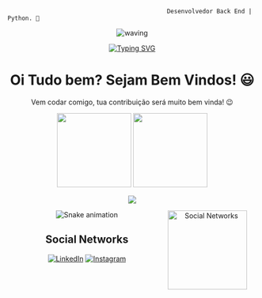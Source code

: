                                                  Desenvolvedor Back End | Python. 👋
<div align="center" >
 
 ![waving](https://capsule-render.vercel.app/api?type=waving&height=90&color=gradient)
 
[![Typing SVG](https://readme-typing-svg.herokuapp.com?font=Mouse+Memoirs&size=65&pause=500&color=06CD9C&vCenter=true&width=600&height=70&lines=Carlos+Alexandre;CarlosAlexandre197;Desenvolvedor+BackEnd;Python)](https://git.io/typing-svg)
 
<div>
  
  <h1 align="center">
    Oi Tudo bem? Sejam Bem Vindos! 😃️
  </h1>
   <p align="center">
    Vem codar comigo, tua contribuição será muito bem vinda! 😉️
  </p> 
</div>
  
<div align="center">
  <img height="150px" src="https://github-readme-stats.vercel.app/api?username=CarlosAlexandre197&show_icons=true&theme=highcontrast" />
  <img height="150px" src="https://github-readme-stats.vercel.app/api/top-langs/?username=CarlosAlexandre197&hide=html&layout=compact&theme=highcontrast" />
 
 </details>
 
  </a>
</p>
<p align="center">
  <a href="https://skillicons.dev">
    <img src="https://skillicons.dev/icons?i=python,vscode,django,sqlite,mysql,git,github,html" />
  </a>
</p>
<img align='right' height='160' style="margin-right:20px" src='assets/zeig-infotech-seo-gif.gif' alt='Social Networks'>


  ![Snake animation](https://github.com/CarlosAlexandre197/CarlosAlexandre197/blob/main/snake.svg)
  <br>
<h2>Social Networks</h2>

[![LinkedIn][1.2]][1] [![Instagram][2.2]][2]

[1.2]: https://s4.uupload.ir/files/linkedin_amwn.png
[2.2]: https://s4.uupload.ir/files/instagram_6djz.png


[1]: https://www.linkedin.com/in/carlos-alexandre-a2b6ab235/
[2]: https://www.instagram.com/alexandrec007/

<br>
<br>
 
  </div><br>
  
